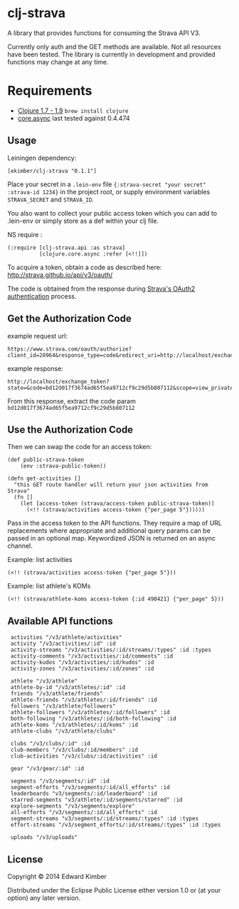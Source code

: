 # clj-strava

A library that provides functions for consuming the Strava API V3.

Currently only auth and the GET methods are available.  Not all resources have been tested.
The library is currently in development and provided functions may change at any time.


# Requirements

* [Clojure 1.7 - 1.9](https://clojure.org/community/downloads) `brew install clojure`
* [core.async](https://github.com/clojure/core.async) last tested against 0.4.474

## Usage

Leiningen dependency:

    [ekimber/clj-strava "0.1.1"]

Place your secret in a `.lein-env` file `{:strava-secret "your secret" :strava-id 1234}` in the project root,
or supply environment variables `STRAVA_SECRET` and `STRAVA_ID`.

You also want to collect your public access token which you can add to .lein-env or simply store as a def within your clj file.

NS require :

    (:require [clj-strava.api :as strava]
              [clojure.core.async :refer [<!!]])

To acquire a token, obtain a code as described here: http://strava.github.io/api/v3/oauth/

The code is obtained from the response during [Strava's OAuth2 authentication](https://developers.strava.com/docs/authentication/) process.

## Get the Authorization Code

example request url:
```
https://www.strava.com/oauth/authorize?client_id=28964&response_type=code&redirect_uri=http://localhost/exchange_token&approval_prompt=force&scope=view_private,write

```

example response:
```
http://localhost/exchange_token?state=&code=bd12d017f3674ad65f5ea9712cf9c29d5b807112&scope=view_private,write
```

From this response, extract the code param `bd12d017f3674ad65f5ea9712cf9c29d5b807112`

## Use the Authorization Code 

Then we can swap the code for an access token:

```
(def public-strava-token
    (env :strava-public-token))

(defn get-activities []
  "this GET route handler will return your json activities from Strava"
  (fn []
    (let [access-token (strava/access-token public-strava-token)]
      (<!! (strava/activities access-token {"per_page 5"})))))
```

Pass in the access token to the API functions.  They require a map of URL replacements where appropriate
and additional query params can be passed in an optional map.  Keywordized JSON is returned on an async channel.

Example: list activities

    (<!! (strava/activities access-token {"per_page 5"}))

Example: list athlete's KOMs

    (<!! (strava/athlete-koms access-token {:id 490421} {"per_page" 5}))

## Available API functions

     activities "/v3/athlete/activities"
     activity "/v3/activities/:id" :id
     activity-streams "/v3/activities/:id/streams/:types" :id :types
     activity-comments "/v3/activities/:id/comments" :id
     activity-kudos "/v3/activities/:id/kudos" :id
     activity-zones "/v3/activities/:id/zones" :id

     athlete "/v3/athlete"
     athlete-by-id "/v3/athletes/:id" :id
     friends "/v3/athlete/friends"
     athlete-friends "/v3/athletes/:id/friends" :id
     followers "/v3/athlete/followers"
     athlete-followers "/v3/athletes/:id/followers" :id
     both-following "/v3/athletes/:id/both-following" :id
     athlete-koms "/v3/athletes/:id/koms" :id
     athlete-clubs "/v3/athlete/clubs"

     clubs "/v3/clubs/:id" :id
     club-members "/v3/clubs/:id/members" :id
     club-activities "/v3/clubs/:id/activities" :id

     gear "/v3/gear/:id" :id

     segments "/v3/segments/:id" :id
     segment-efforts "/v3/segments/:id/all_efforts" :id
     leaderboards "v3/segments/:id/leaderboard" :id
     starred-segments "v3/athlete/:id/segments/starred" :id
     explore-segments "/v3/segments/explore"
     all-efforts "/v3/segments/:id/all_efforts" :id
     segment-streams "v3/segments/:id/streams/:types" :id :types
     effort-streams "/v3/segment_efforts/:id/streams/:types" :id :types

     uploads "/v3/uploads"


## License

Copyright © 2014 Edward Kimber

Distributed under the Eclipse Public License either version 1.0 or (at
your option) any later version.
